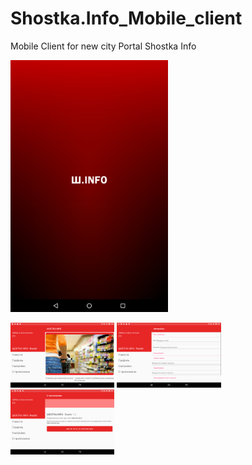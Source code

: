 # Shostka.Info_Mobile_client
Mobile Client for new city Portal Shostka Info
<p>
  <img src="/pics/Screenshot_20180602-002400.png" width="50%"></img>
<p>
<img src="/pics/Screenshot_20180602-002019.png" width="33%"></img>
  <img src="/pics/Screenshot_20180602-002102.png" width="33%"></img>
  <img src="/pics/Screenshot_20180602-002117.png" width="33%"></img>



